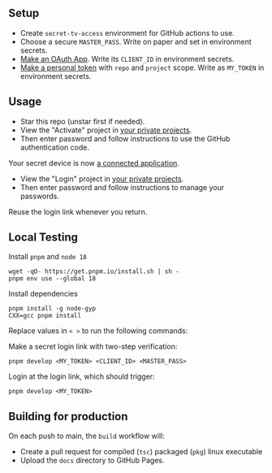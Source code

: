 ## Setup

- Create `secret-tv-access` environment for GitHub actions to use.
- Choose a secure `MASTER_PASS`. Write on paper and set in environment secrets.
- [Make an OAuth App](https://github.com/settings/developers). Write its `CLIENT_ID` in environment secrets.
- [Make a personal token](https://github.com/settings/tokens) with `repo` and `project` scope. Write as `MY_TOKEN` in environment secrets.

## Usage

- Star this repo (unstar first if needed).
- View the "Activate" project in [your private projects](https://github.com/tvquizphd?tab=projects).
- Then enter password and follow instructions to use the GitHub authentication code.

Your secret device is now [a connected application](https://github.com/settings/applications).

- View the "Login" project in [your private projects](https://github.com/tvquizphd?tab=projects).
- Then enter password and follow instructions to manage your passwords.

Reuse the login link whenever you return.

## Local Testing

Install `pnpm` and `node 18`

```
wget -qO- https://get.pnpm.io/install.sh | sh -
pnpm env use --global 18
```

Install dependencies

```
pnpm install -g node-gyp
CXX=gcc pnpm install
```

Replace values in `< >` to run the following commands:

Make a secret login link with two-step verification:

```
pnpm develop <MY_TOKEN> <CLIENT_ID> <MASTER_PASS>
```

Login at the login link, which should trigger:

```
pnpm develop <MY_TOKEN>
```

## Building for production 

On each push to main, the `build` workflow will:

- Create a pull request for compiled (`tsc`) packaged (`pkg`) linux executable
- Upload the `docs` directory to GitHub Pages.
